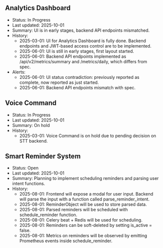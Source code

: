 ## Analytics Dashboard
- Status: In Progress
- Last updated: 2025-10-01
- Summary: UI is in early stages, backend API endpoints mismatched.
- History:
  - 2025-03-01: UI for Analytics Dashboard is fully done. Backend endpoints and JWT-based access control are to be implemented.
  - 2025-06-01: UI is still in early stages, first layout started.
  - 2025-06-01: Backend API endpoints implemented as /api/v2/metrics/summary and /metrics/daily, which differs from spec.
- Alerts:
  - 2025-06-01: UI status contradiction: previously reported as complete, now reported as just started.
  - 2025-06-01: Backend API endpoints mismatch with spec.

## Voice Command
- Status: In Progress
- Last updated: 2025-10-01
- Summary: On hold
- History:
  - 2025-03-01: Voice Command is on hold due to pending decision on STT backend.

## Smart Reminder System
- Status: Open
- Last updated: 2025-10-01
- Summary: Planning to implement scheduling reminders and parsing user intent functions.
- History:
  - 2025-08-01: Frontend will expose a modal for user input. Backend will parse the input with a function called parse_reminder_intent.
  - 2025-08-01: ReminderObject will be used to store parsed data.
  - 2025-08-01: Parsed reminders will be scheduled with schedule_reminder function.
  - 2025-08-01: Celery beat + Redis will be used for scheduling.
  - 2025-08-01: Reminders can be soft-deleted by setting is_active = false.
  - 2025-08-01: Metrics on reminders will be observed by emitting Prometheus events inside schedule_reminder.

